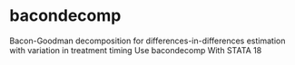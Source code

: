 # bacondecomp
Bacon-Goodman decomposition for differences-in-differences estimation with variation in treatment timing Use bacondecomp With STATA 18
